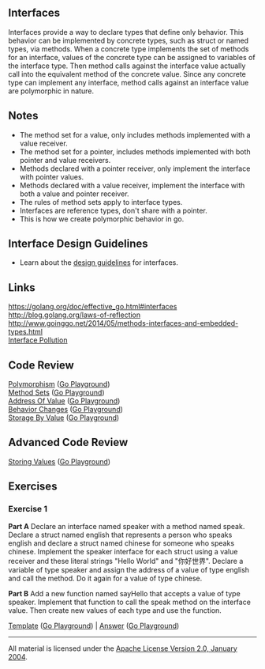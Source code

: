 ## Interfaces

Interfaces provide a way to declare types that define only behavior. This behavior can be implemented by concrete types, such as struct or named types, via methods. When a concrete type implements the set of methods for an interface, values of the concrete type can be assigned to variables of the interface type. Then method calls against the interface value actually call into the equivalent method of the concrete value. Since any concrete type can implement any interface, method calls against an interface value are polymorphic in nature.

## Notes

* The method set for a value, only includes methods implemented with a value receiver.
* The method set for a pointer, includes methods implemented with both pointer and value receivers.
* Methods declared with a pointer receiver, only implement the interface with pointer values.
* Methods declared with a value receiver, implement the interface with both a value and pointer receiver.
* The rules of method sets apply to interface types.
* Interfaces are reference types, don't share with a pointer.
* This is how we create polymorphic behavior in go.

## Interface Design Guidelines

* Learn about the [design guidelines](../../reading/design_guidelines.md) for interfaces.

## Links

https://golang.org/doc/effective_go.html#interfaces  
http://blog.golang.org/laws-of-reflection  
http://www.goinggo.net/2014/05/methods-interfaces-and-embedded-types.html  
[Interface Pollution](https://medium.com/@rakyll/interface-pollution-in-go-7d58bccec275)

## Code Review

[Polymorphism](example1/example1.go) ([Go Playground](http://play.golang.org/p/hbz_OvJD_p))  
[Method Sets](example2/example2.go) ([Go Playground](http://play.golang.org/p/4R3_QVKNli))  
[Address Of Value](example3/example3.go) ([Go Playground](http://play.golang.org/p/hJtuUbNICG))  
[Behavior Changes](example4/example4.go) ([Go Playground](http://play.golang.org/p/OrFNjhTrxv))  
[Storage By Value](example5/example5.go) ([Go Playground](http://play.golang.org/p/9yHyRQUEkW))  

## Advanced Code Review

[Storing Values](advanced/example1/example1.go) ([Go Playground](http://play.golang.org/p/KXvtpd9_29))

## Exercises

### Exercise 1

**Part A** Declare an interface named speaker with a method named speak. Declare a struct named english that represents a person who speaks english and declare a struct named chinese for someone who speaks chinese. Implement the speaker interface for each struct using a value receiver and these literal strings "Hello World" and "你好世界". Declare a variable of type speaker and assign the address of a value of type english and call the method. Do it again for a value of type chinese.

**Part B** Add a new function named sayHello that accepts a value of type speaker. Implement that function to call the speak method on the interface value. Then create new values of each type and use the function.

[Template](exercises/template1/template1.go) ([Go Playground](http://play.golang.org/p/bKH237hOX5)) | 
[Answer](exercises/exercise1/exercise1.go) ([Go Playground](http://play.golang.org/p/vr_WQMYAgx))
___
All material is licensed under the [Apache License Version 2.0, January 2004](http://www.apache.org/licenses/LICENSE-2.0).
